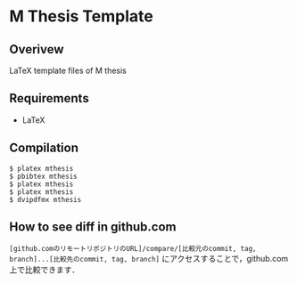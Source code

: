 # M Thesis Template

## Overivew

LaTeX template files of M thesis


## Requirements

- LaTeX


## Compilation

```
$ platex mthesis
$ pbibtex mthesis
$ platex mthesis
$ platex mthesis
$ dvipdfmx mthesis
```


## How to see diff in github.com

`[github.comのリモートリポジトリのURL]/compare/[比較元のcommit, tag, branch]...[比較先のcommit, tag, branch]` にアクセスすることで，github.com上で比較できます．

